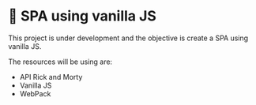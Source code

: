 # 🍦 SPA using vanilla JS
This project is under development and the objective is create a SPA using vanilla JS.

The resources will be using are: 
- API Rick and Morty
- Vanilla JS
- WebPack
